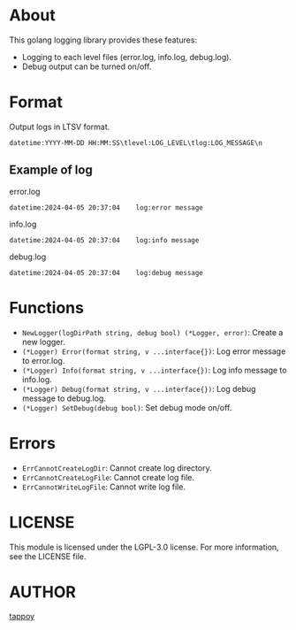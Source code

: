 # About
This golang logging library provides these features:
- Logging to each level files (error.log, info.log, debug.log).
- Debug output can be turned on/off.

# Format
Output logs in LTSV format.
```
datetime:YYYY-MM-DD HH:MM:SS\tlevel:LOG_LEVEL\tlog:LOG_MESSAGE\n
```

## Example of log
error.log
```
datetime:2024-04-05 20:37:04	log:error message
```

info.log
```
datetime:2024-04-05 20:37:04	log:info message
```

debug.log
```
datetime:2024-04-05 20:37:04	log:debug message
```

# Functions
- `NewLogger(logDirPath string, debug bool) (*Logger, error)`: Create a new logger.
- `(*Logger) Error(format string, v ...interface{})`: Log error message to error.log.
- `(*Logger) Info(format string, v ...interface{})`: Log info message to info.log.
- `(*Logger) Debug(format string, v ...interface{})`: Log debug message to debug.log.
- `(*Logger) SetDebug(debug bool)`: Set debug mode on/off.

# Errors
- `ErrCannotCreateLogDir`: Cannot create log directory.
- `ErrCannotCreateLogFile`: Cannot create log file.
- `ErrCannotWriteLogFile`: Cannot write log file.

# LICENSE
This module is licensed under the LGPL-3.0 license. For more information, see the LICENSE file.

# AUTHOR
[tappoy](https://github.com/tappoy)
